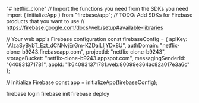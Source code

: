 "# netflix_clone" 
// Import the functions you need from the SDKs you need
import { initializeApp } from "firebase/app";
// TODO: Add SDKs for Firebase products that you want to use
// https://firebase.google.com/docs/web/setup#available-libraries

// Your web app's Firebase configuration
const firebaseConfig = {
  apiKey: "AIzaSyBybT_Ezt_dCNNvjErGm-KZDaILIjYDx8U",
  authDomain: "netflix-clone-b9243.firebaseapp.com",
  projectId: "netflix-clone-b9243",
  storageBucket: "netflix-clone-b9243.appspot.com",
  messagingSenderId: "640831371781",
  appId: "1:640831371781:web:80099e364ac82a017e3a6c"
};

// Initialize Firebase
const app = initializeApp(firebaseConfig);

firebase login
firebase init
firebase deploy